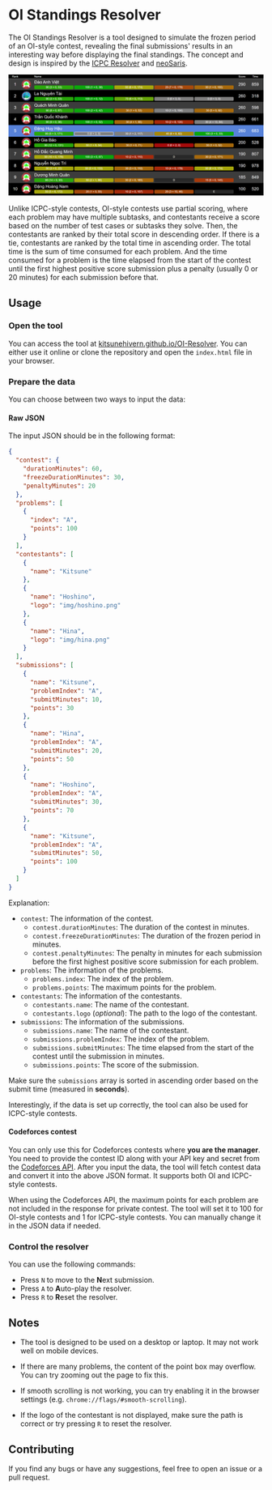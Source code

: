 # OI Standings Resolver

The OI Standings Resolver is a tool designed to simulate the frozen period of an OI-style contest, revealing the final submissions' results in an interesting way before displaying the final standings. The concept and design is inspired by the [ICPC Resolver](https://tools.icpc.global/resolver/) and [neoSaris](https://github.com/huronOS/neoSaris).

![demo](/img/demo.png)

Unlike ICPC-style contests, OI-style contests use partial scoring, where each problem may have multiple subtasks, and contestants receive a score based on the number of test cases or subtasks they solve. Then, the contestants are ranked by their total score in descending order. If there is a tie, contestants are ranked by the total time in ascending order. The total time is the sum of time consumed for each problem. And the time consumed for a problem is the time elapsed from the start of the contest until the first highest positive score submission plus a penalty (usually 0 or 20 minutes) for each submission before that.

## Usage

### Open the tool

You can access the tool at [kitsunehivern.github.io/OI-Resolver](https://kitsunehivern.github.io/OI-Resolver/). You can either use it online or clone the repository and open the `index.html` file in your browser.

### Prepare the data

You can choose between two ways to input the data:

#### Raw JSON

The input JSON should be in the following format:

```json
{
  "contest": {
    "durationMinutes": 60,
    "freezeDurationMinutes": 30,
    "penaltyMinutes": 20
  },
  "problems": [
    {
      "index": "A",
      "points": 100
    }
  ],
  "contestants": [
    {
      "name": "Kitsune"
    },
    {
      "name": "Hoshino",
      "logo": "img/hoshino.png"
    },
    {
      "name": "Hina",
      "logo": "img/hina.png"
    }
  ],
  "submissions": [
    {
      "name": "Kitsune",
      "problemIndex": "A",
      "submitMinutes": 10,
      "points": 30
    },
    {
      "name": "Hina",
      "problemIndex": "A",
      "submitMinutes": 20,
      "points": 50
    },
    {
      "name": "Hoshino",
      "problemIndex": "A",
      "submitMinutes": 30,
      "points": 70
    },
    {
      "name": "Kitsune",
      "problemIndex": "A",
      "submitMinutes": 50,
      "points": 100
    }
  ]
}
```

Explanation:

- `contest`: The information of the contest.
    - `contest.durationMinutes`: The duration of the contest in minutes.
    - `contest.freezeDurationMinutes`: The duration of the frozen period in minutes.
    - `contest.penaltyMinutes`: The penalty in minutes for each submission before the first highest positive score submission for each problem.
- `problems`: The information of the problems.
    - `problems.index`: The index of the problem.
    - `problems.points`: The maximum points for the problem.
- `contestants`: The information of the contestants.
    - `contestants.name`: The name of the contestant.
    - `contestants.logo` (*optional*): The path to the logo of the contestant.
- `submissions`: The information of the submissions.
    - `submissions.name`: The name of the contestant.
    - `submissions.problemIndex`: The index of the problem.
    - `submissions.submitMinutes`: The time elapsed from the start of the contest until the submission in minutes.
    - `submissions.points`: The score of the submission.

Make sure the `submissions` array is sorted in ascending order based on the submit time (measured in **seconds**).

Interestingly, if the data is set up correctly, the tool can also be used for ICPC-style contests.

#### Codeforces contest

You can only use this for Codeforces contests where **you are the manager**. You need to provide the contest ID along with your API key and secret from the [Codeforces API](https://codeforces.com/settings/api). After you input the data, the tool will fetch contest data and convert it into the above JSON format. It supports both OI and ICPC-style contests.

When using the Codeforces API, the maximum points for each problem are not included in the response for private contest. The tool will set it to 100 for OI-style contests and 1 for ICPC-style contests. You can manually change it in the JSON data if needed.

### Control the resolver

You can use the following commands:

- Press `N` to move to the **N**ext submission.
- Press `A` to **A**uto-play the resolver.
- Press `R` to **R**eset the resolver.

## Notes

- The tool is designed to be used on a desktop or laptop. It may not work well on mobile devices.

- If there are many problems, the content of the point box may overflow. You can try zooming out the page to fix this.

- If smooth scrolling is not working, you can try enabling it in the browser settings (e.g. `chrome://flags/#smooth-scrolling`).

- If the logo of the contestant is not displayed, make sure the path is correct or try pressing `R` to reset the resolver.

## Contributing

If you find any bugs or have any suggestions, feel free to open an issue or a pull request.
